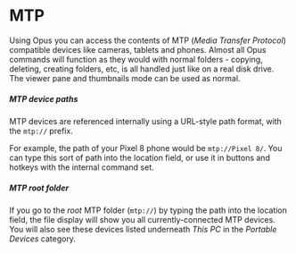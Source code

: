 # MTP

Using Opus you can access the contents of MTP (*Media Transfer Protocol*) compatible devices like cameras, tablets and phones. Almost all Opus commands will function as they would with normal folders - copying, deleting, creating folders, etc, is all handled just like on a real disk drive. The viewer pane and thumbnails mode can be used as normal.

##### MTP device paths

MTP devices are referenced internally using a URL-style path format, with the `mtp://` prefix.

For example, the path of your Pixel 8 phone would be `mtp://Pixel 8/`. You can type this sort of path into the location field, or use it in buttons and hotkeys with the internal command set.

##### MTP root folder

If you go to the *root* MTP folder (`mtp://`) by typing the path into the location field, the file display will show you all currently-connected MTP devices. You will also see these devices listed underneath *This PC* in the *Portable Devices* category.
